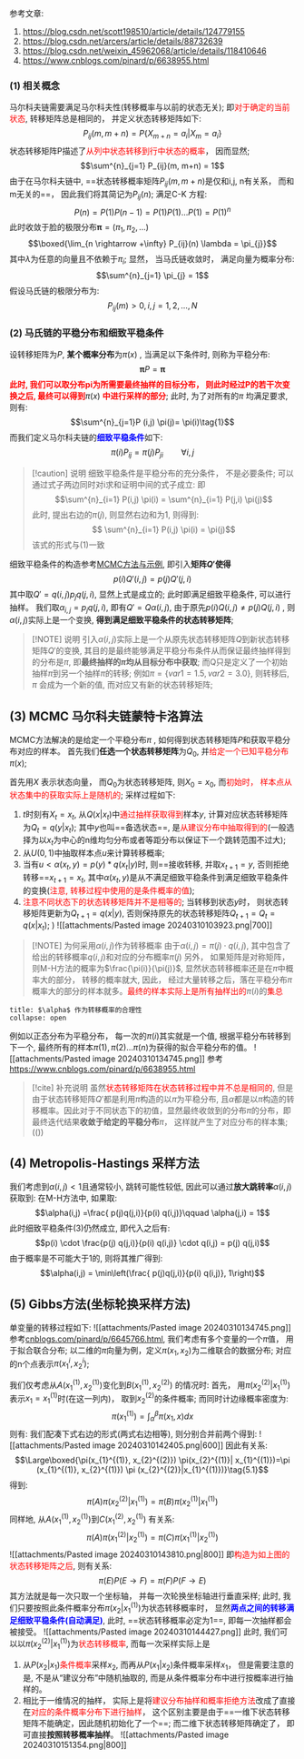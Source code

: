 参考文章:
1. https://blog.csdn.net/scott198510/article/details/124779155
2. https://blog.csdn.net/arcers/article/details/88732639
3. https://blog.csdn.net/weixin_45962068/article/details/118410646
4. https://www.cnblogs.com/pinard/p/6638955.html
### (1) 相关概念
马尔科夫链需要满足马尔科夫性(转移概率与以前的状态无关); 即<mark style="background: transparent; color: red">对于确定的当前状态</mark>, 转移矩阵总是相同的， 并定义状态转移矩阵如下:
$$P_{ij}(m , m+n) = P\left\{ X_{m+n}= a_{i} | X_{m} = a_{i}\right\}$$
状态转移矩阵P描述了<mark style="background: transparent; color: red">从列中状态转移到行中状态的概率</mark>， 因而显然;
$$\sum^{n}_{j=1} P_{ij}(m, m+n) = 1$$
由于在马尔科夫链中, ==状态转移概率矩阵$P_{ij}(m,m+n)$是仅和i,j, n有关系， 而和m无关的==， 因此我们将其简记为$P_{ij}(n)$;
满足C-K 方程:
$$P(n) = P(1) P(n-1) = P(1) P(1) \dots P(1) = P(1)^{n}$$
此时收敛于脸的极限分布$\boldsymbol{\pi} = (\pi_{1}, \pi_{2}, \dots )$ 
$$\boxed{\lim_{n \rightarrow +\infty} P_{ij}(n) \lambda  = \pi_{j}}$$
其中$\lambda$为任意的向量且不依赖于$\pi_i$; 显然， 当马氏链收敛时， 满足向量为概率分布:
$$\sum^{n}_{j=1} \pi_{j} = 1$$
假设马氏链的极限分布为:
$$P_{ij}(m) > 0, i,j  = 1,2,\dots, N$$
### (2) 马氏链的平稳分布和细致平稳条件
设转移矩阵为$P$, **某个概率分布**为$\pi (x)$ , 当满足以下条件时, 则称为平稳分布:
$$\boldsymbol{\pi} P = \boldsymbol{\pi}$$
<b><mark style="background: transparent; color: red">此时, 我们可以取分布pi为所需要最终抽样的目标分布， 则此时经过P的若干次变换之后, 最终可以得到</mark></b>$\pi(x)$ <b><mark style="background: transparent; color: red">中进行采样的部分</mark></b>; 
此时, 为了对所有的$\pi$ 均满足要求, 则有:
$$\sum^{n}_{j=1}P (i,j) \pi(j)= \pi(i)\tag{1}$$
而我们定义马尔科夫链的<b><mark style="background: transparent; color: blue">细致平稳条件</mark></b>如下: 
$$\pi(i) P_{ij}  = \pi(j) P_{ji} \qquad \forall i,j \tag{2}$$
> [!caution] 说明
> 细致平稳条件是平稳分布的充分条件， 不是必要条件; 
> 可以通过式子两边同时对i求和证明中间的式子成立: 即
> $$\sum^{n}_{i=1} P(i,j) \pi(i) = \sum^{n}_{i=1} P(j,i) \pi(j)$$
> 此时, 提出右边的$\pi(j)$, 则显然右边和为1, 则得到: 
> $$ \sum^{n}_{i=1} P(i,j) \pi(i) = \pi(j)$$
> 该式的形式与(1)一致

细致平稳条件的构造参考[MCMC方法与示例](https://blog.csdn.net/arcers/article/details/88732639), 即引入**矩阵$Q'$使得** 
$$p(i)Q'(i,j)=p(j)Q'(j,i)\tag{3}$$
其中取$Q' = q(i,j) p_{j} q(j,i)$, 显然上式是成立的;   此时即满足细致平稳条件, 可以进行抽样。
我们取$\alpha_{i,j} =  p_{j}q(j,i)$, 即有$Q' = Q\alpha(i,j)$, 由于原先$p(i) Q(i,j) \neq p(j)Q(j,i)$ , 则$\alpha (i,j)$实际上是一个变换, **得到满足细致平稳条件的状态转移矩阵**;
> [!NOTE] 说明
> 引入$\alpha(i,j)$实际上是一个从原先状态转移矩阵$Q$到新状态转移矩阵$Q'$的变换, 其目的是最终能够满足平稳分布条件从而保证最终抽样得到的分布是$\pi$, 即**最终抽样的$\pi$均从目标分布中获取**; 而Q只是定义了一个初始抽样$\pi$到另一个抽样$\pi$的转移; 例如$\pi = \{ var1 = 1.5, var2 = 3.0 \}$, 则转移后, $\pi$ 会成为一个新的值, 而对应又有新的状态转移矩阵; 
## (3) MCMC 马尔科夫链蒙特卡洛算法
MCMC方法解决的是给定一个平稳分布$\pi$ , 如何得到状态转移矩阵$P$和获取平稳分布对应的样本。
首先我们**任选一个状态转移矩阵**为$Q_{0}$, 并<mark style="background: transparent; color: red">给定一个已知平稳分布</mark>$\pi(x)$;

首先用$X$ 表示状态向量， 而$Q_0$为状态转移矩阵,  则$X_{0} = x_{0}$, 而<mark style="background: transparent; color: red">初始时， 样本点从状态集中的获取实际上是随机的</mark>; 
采样过程如下:
1. $t$时刻有$X_{t} = x_{t}$, 从$Q(x|x_t)$中<mark style="background: transparent; color: red">通过抽样获取得到</mark>样本$y$, 计算对应状态转移矩阵为$Q_{t}= q(y|x_{t})$; 其中$y$也叫==备选状态==, 是<mark style="background: transparent; color: red">从建议分布中抽取得到的</mark>(一般选择为以$x_t$为中心的n维均匀分布或者等距分布以保证下一个跳转范围不过大);
2. 从$U(0,1)$中抽取样本点$u$来计算转移概率;
3. 当有$u < \alpha(x_{t}, y) = p(y) * q(x_{t}|y)$时, 则==接收转移, 并取$x_{t+1} = y$, 否则拒绝转移==$x_{t+1} = x_{t}$, 其中$\alpha(x_{t}, y)$是从不满足细致平稳条件到满足细致平稳条件的变换(<mark style="background: transparent; color: red">注意, 转移过程中使用的是条件概率的值</mark>); 
4. <mark style="background: transparent; color: red">注意不同状态下的状态转移矩阵并不是相等的</mark>; 当转移到状态$y$时， 则状态转移矩阵更新为$Q_{t+1} = q(x|y)$, 否则保持原先的状态转移矩阵$Q_{t+1} = Q_{t} = q(x|x_{t})$; )
![[attachments/Pasted image 20240310103923.png|700]]
> [!NOTE] 为何采用$\alpha(i,j)$作为转移概率
> 由于$\alpha(i,j) = \pi(j) \cdot q(i,j)$, 其中包含了给出的转移概率$q(i,j)$和对应的分布概率$\pi(j)$ 
> 另外， 如果矩阵是对称矩阵， 则M-H方法的概率为$\frac{\pi(i)}{\pi(j)}$, 显然状态转移概率还是在$\pi$中概率大的部分， 转移的概率就大, 因此， 经过大量转移之后，落在平稳分布$\pi$概率大的部分的样本就多。<mark style="background: transparent; color: red">最终的样本实际上是所有抽样出的</mark>$\pi(i)$的<mark style="background: transparent; color: red">集总</mark>
`````ad-bug
title: $\alpha$ 作为转移概率的合理性
collapse: open
`````

例如以正态分布为平稳分布， 每一次的$\pi(i)$其实就是一个值, 根据平稳分布转移到下一个, 最终所有的样本$\pi(1), \pi(2)\dots \pi(n)$为获得的拟合平稳分布的值。
![[attachments/Pasted image 20240310134745.png]]
参考 https://www.cnblogs.com/pinard/p/6638955.html 
> [!cite] 补充说明
> 虽然<mark style="background: transparent; color: red">状态转移矩阵在状态转移过程中并不总是相同的</mark>,  但是由于状态转移矩阵$Q'$都是利用$\pi$构造的以$\pi$为平稳分布, 且$\alpha$都是以$\pi$构造的转移概率。因此对于不同状态下的初值，显然最终收敛到的分布$\pi$的分布，即最终迭代结果**收敛于给定的平稳分布**$\pi$， 这样就产生了对应分布的样本集; 
(())
## (4) Metropolis-Hastings 采样方法
我们考虑到$\alpha(i,j) < 1$且通常较小, 跳转可能性较低, 因此可以通过**放大跳转率**$\alpha(i,j)$获取到: 在M-H方法中, 如果取:
$$\alpha(i,j) =\frac{ p(j)q(j,i)}{p(i) q(i,j)}\qquad  \alpha(j,i) = 1$$
此时细致平稳条件(3)仍然成立, 即代入之后有:
$$p(i) \cdot  \frac{p(j) q(j,i)}{p(i) q(i,j)} \cdot   q(i,j) = p(j) q(j,i)$$
由于概率是不可能大于1的, 则将其推广得到:
$$\alpha(i,j) = \min\left(\frac{ p(j)q(j,i)}{p(i) q(i,j)}, 1\right)$$
## (5) Gibbs方法(坐标轮换采样方法)
单变量的转移过程如下:
![[attachments/Pasted image 20240310134745.png]] 
参考[cnblogs.com/pinard/p/6645766.html](https://www.cnblogs.com/pinard/p/6645766.html), 我们考虑有多个变量的一个$\pi$值， 用于拟合联合分布;
以二维的$\pi$向量为例，定义$\pi (x_{1}, x_{2})$为二维联合的数据分布; 对应的n个点表示$\pi (x_{1}^{i}, x_{2}^{i})$;

我们仅考虑从$A(x_{1}^{(1)}, x_{2}^{(1)})$变化到$B(x_1^{(1)},x_2^{(2)})$ 的情况时:  首先， 用$\pi (x_{2}^{(2)}| x_{1}^{(1)})$表示$x_{1} = x_{1}^{(1)}$时(在这一列内)， 取到$x_2^{(2)}$的条件概率; 而同时计边缘概率密度为:
$$\pi(x_{1}^{(1)}) = \int_{\alpha}^{\beta}\pi (x_{1}, x)dx$$
则有: 我们配凑下式右边的形式(两式右边相等), 则分别合并前两个得到: 
![[attachments/Pasted image 20240310142405.png|600]]
因此有关系:
$$\Large\boxed{\pi(x_{1}^{(1)}, x_{2}^{(2)}) \pi(x_{2}^{(1)}| x_{1}^{(1)})=\pi (x_{1}^{(1)}, x_{2}^{(1)}) \pi (x_{2}^{(2)}|x_{1}^{(1)})}\tag{5.1}$$
得到:
$$\pi (A) \pi (x_{2}^{(2)}|x_{1}^{(1)})=\pi(B) \pi (x_{2}^{(1)}|x_{1}^{(1)})$$
同样地, 从$A(x_{1}^{(1)}, x_{2}^{(1)})$到$C(x_1^{(2)}, x_2^{(1)})$ 有关系:
$$\pi(A) \pi (x_{1}^{(2)}|x_{2}^{(1)}) =  \pi(C) \pi(x_{1}^{(1)}|x_{2}^{(1)})$$
![[attachments/Pasted image 20240310143810.png|800]]
即<mark style="background: transparent; color: red">构造为如上图的状态转移矩阵之后</mark>,  则有关系:
$$\pi(E) P(E\rightarrow F) = \pi(F) P(F\rightarrow E)$$
其方法就是每一次只取一个坐标轴， 并每一次轮换坐标轴进行垂直采样;  此时, 我们只要按照此条件概率分布$\pi(x_{2}|x_{1}^{(1)})$为状态转移概率时， 显然<b><mark style="background: transparent; color: blue">两点之间的转移满足细致平稳条件(自动满足)</mark></b>, 此时, ==状态转移概率必定为1==, 即每一次抽样都会被接受。
![[attachments/Pasted image 20240310144427.png]]
此时, 我们可以以$\pi(x_{2}^{(2)}| x_{1}^{(1)})$为<mark style="background: transparent; color: red">状态转移概率</mark>, 而每一次采样实际上是
1. 从$P(x_{2}|x_{1})$<mark style="background: transparent; color: red">条件概率</mark>采样$x_2$, 而再从$P(x_1|x_2)$条件概率采样$x_1$， 但是需要注意的是,  不是从“建议分布”中随机抽取的, 而是从条件概率分布中进行按概率进行抽样的。
2. 相比于一维情况的抽样， 实际上是将<mark style="background: transparent; color: red">建议分布抽样和概率拒绝方法</mark>改成了直接在<mark style="background: transparent; color: red">对应的条件概率分布下进行抽样</mark>， 这个区别主要是由于==一维下状态转移矩阵不能确定，因此随机初始化了一个==;  而二维下状态转移矩阵确定了， 即可直接**按照转移概率抽样**。
![[attachments/Pasted image 20240310151354.png|800]]
